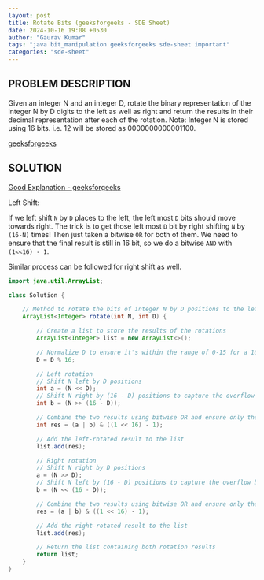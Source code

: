 ```yaml
---
layout: post
title: Rotate Bits (geeksforgeeks - SDE Sheet)
date: 2024-10-16 19:08 +0530
author: "Gaurav Kumar"
tags: "java bit_manipulation geeksforgeeks sde-sheet important"
categories: "sde-sheet"
---
```


## PROBLEM DESCRIPTION

Given an integer N and an integer D, rotate the binary representation of the integer N by D digits to the left as well as right and return the results in their decimal representation after each of the rotation.
Note: Integer N is stored using 16 bits. i.e. 12 will be stored as 0000000000001100.

[geeksforgeeks](https://www.geeksforgeeks.org/problems/rotate-bits4524/1?page=4)

## SOLUTION

[Good Explanation - geeksforgeeks](https://www.youtube.com/watch?v=S2yXCBu3NdQ)

Left Shift:

If we left shift `N` by `D` places to the left, the left most `D` bits should move towards right. The trick is to get those left most `D` bit by right shifting `N` by `(16-N)` times! Then just taken a bitwise `OR` for both of them. We need to ensure that the final result is still in 16 bit, so we do a bitwise `AND` with `(1<<16) - 1`.

Similar process can be followed for right shift as well.

```java
import java.util.ArrayList;

class Solution {

    // Method to rotate the bits of integer N by D positions to the left and right
    ArrayList<Integer> rotate(int N, int D) {

        // Create a list to store the results of the rotations
        ArrayList<Integer> list = new ArrayList<>();

        // Normalize D to ensure it's within the range of 0-15 for a 16-bit representation
        D = D % 16;

        // Left rotation
        // Shift N left by D positions
        int a = (N << D);
        // Shift N right by (16 - D) positions to capture the overflow bits
        int b = (N >> (16 - D));

        // Combine the two results using bitwise OR and ensure only the last 16 bits are kept
        int res = (a | b) & ((1 << 16) - 1);

        // Add the left-rotated result to the list
        list.add(res);

        // Right rotation
        // Shift N right by D positions
        a = (N >> D);
        // Shift N left by (16 - D) positions to capture the overflow bits
        b = (N << (16 - D));

        // Combine the two results using bitwise OR and ensure only the last 16 bits are kept
        res = (a | b) & ((1 << 16) - 1);

        // Add the right-rotated result to the list
        list.add(res);

        // Return the list containing both rotation results
        return list;
    }
}
```
